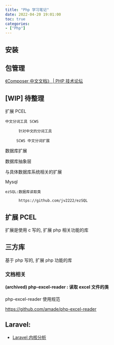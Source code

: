 ```yaml
---
title: "Php 学习笔记"
date: 2022-04-20 19:01:00
toc: true
categories:
- ["Php"]
---
```


## 安装




## 包管理
[《Composer 中文文档》 | PHP 技术论坛](https://learnku.com/docs/composer/2018)

## [WIP] 待整理
扩展 PCEL

    中文分词工具 SCWS

          针对中文的分词工具

         SCWS 中文分词扩展

数据库扩展

数据库抽象层

与具体数据库系统相关的扩展

Mysql

    ezSQL:数据库读取类

          https://github.com/jv2222/ezSQL 

## 扩展 PCEL
扩展是使用 c 写的, 扩展 php 相关功能的库

## 三方库
基于 php 写的, 扩展 php 功能的库

### 文档相关

#### (archived) php-excel-reader : 读取 excel 文件的类
php-excel-reader 使用规范

 https://github.com/amade/php-excel-reader 

## Laravel:

- [Laravel 内核分析](https://learnku.com/docs/laravel-kernel)

